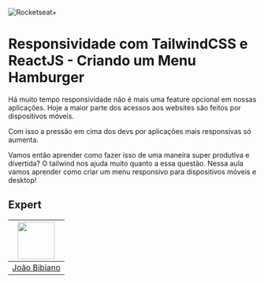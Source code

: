 ![Rocketseat+](https://drive.google.com/uc?id=1XPWLjUo2-j8iGw07ALcxu7oqJ3nkl2Ho)

# Responsividade com TailwindCSS e ReactJS - Criando um Menu Hamburger

Há muito tempo responsividade não é mais uma feature opcional em nossas aplicações. Hoje a maior parte dos acessos aos websites são feitos por dispositivos móveis.

Com isso a pressão em cima dos devs por aplicações mais responsivas só aumenta.

Vamos então aprender como fazer isso de uma maneira super produtiva e divertida? O tailwind nos ajuda muito quanto a essa questão. Nessa aula vamos aprender como criar um menu responsivo para dispositivos móveis e desktop!

## Expert

| [<img src="https://avatars.githubusercontent.com/u/29175815?s=400&u=0fee7695511e1dfabdf5eaacd405853d4e69745c&v=4" width="75px;"/>](https://github.com/joaovbibiano) |
| :-----------------------------------------------------------------------------------------------------------------------------------------------------------------: |
|                                                           [João Bibiano](https://github.com/joaovbibiano)                                                           |
